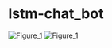 # lstm-chat_bot
![Figure_1](https://user-images.githubusercontent.com/82797964/178493521-0fa48c67-5c43-406c-9288-461631de938b.png)
![Figure_1](https://user-images.githubusercontent.com/82797964/178493977-22ac594a-8e6a-485c-84d9-cb387dae8d8b.png)
